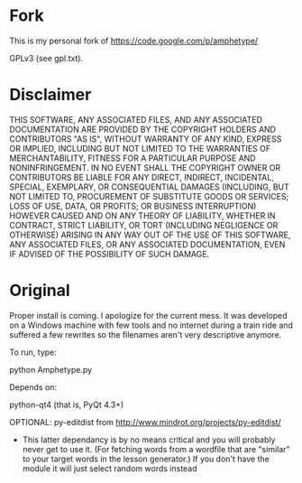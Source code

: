Fork
========

This is my personal fork of https://code.google.com/p/amphetype/

GPLv3 (see gpl.txt).

Disclaimer
========

THIS SOFTWARE, ANY ASSOCIATED FILES, AND ANY ASSOCIATED DOCUMENTATION ARE PROVIDED BY THE COPYRIGHT HOLDERS AND CONTRIBUTORS "AS IS", WITHOUT WARRANTY OF ANY KIND, EXPRESS OR IMPLIED, INCLUDING BUT NOT LIMITED TO THE WARRANTIES OF MERCHANTABILITY, FITNESS FOR A PARTICULAR PURPOSE AND NONINFRINGEMENT. IN NO EVENT SHALL THE COPYRIGHT OWNER OR CONTRIBUTORS BE LIABLE FOR ANY DIRECT, INDIRECT, INCIDENTAL, SPECIAL, EXEMPLARY, OR CONSEQUENTIAL DAMAGES (INCLUDING, BUT NOT LIMITED TO, PROCUREMENT OF SUBSTITUTE GOODS OR SERVICES; LOSS OF USE, DATA, OR PROFITS; OR BUSINESS INTERRUPTION) HOWEVER CAUSED AND ON ANY THEORY OF LIABILITY, WHETHER IN CONTRACT, STRICT LIABILITY, OR TORT (INCLUDING NEGLIGENCE OR OTHERWISE) ARISING IN ANY WAY OUT OF THE USE OF THIS SOFTWARE, ANY ASSOCIATED FILES, OR ANY ASSOCIATED DOCUMENTATION, EVEN IF ADVISED OF THE POSSIBILITY OF SUCH DAMAGE.

Original
========

Proper install is coming. I apologize for the current
mess. It was developed on a Windows machine with few
tools and no internet during a train ride and suffered
a few rewrites so the filenames aren't very descriptive
anymore.


To run, type:

python Amphetype.py


Depends on:

python-qt4  (that is, PyQt 4.3+)

OPTIONAL: py-editdist from http://www.mindrot.org/projects/py-editdist/
 - This latter dependancy is by no means critical and you will
 probably never get to use it. (For fetching words from a wordfile
 that are "similar" to your target words in the lesson generator.)
 If you don't have the module it will just select random words
 instead



